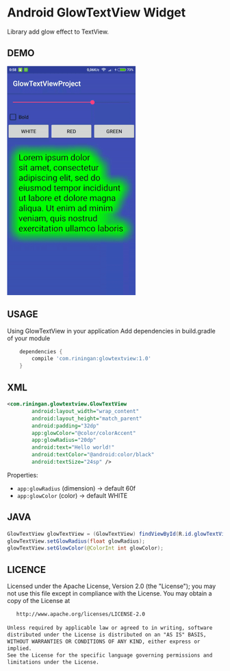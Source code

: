 # Android GlowTextView Widget
Library add glow effect to TextView.

DEMO
---

![demo_preview](./preview.gif)

USAGE
---

Using GlowTextView in your application
Add dependencies in build.gradle of your module

```groovy
	dependencies {
		compile 'com.riningan:glowtextview:1.0'
	}
```

XML
-----

```xml
<com.riningan.glowtextview.GlowTextView
        android:layout_width="wrap_content"
        android:layout_height="match_parent"
        android:padding="32dp"
        app:glowColor="@color/colorAccent"
        app:glowRadius="20dp"
        android:text="Hello world!"
        android:textColor="@android:color/black"
        android:textSize="24sp" />
```
Properties:

* `app:glowRadius`              (dimension)    -> default 60f
* `app:glowColor`               (color)        -> default WHITE


JAVA
-----

```java
GlowTextView glowTextView = (GlowTextView) findViewById(R.id.glowTextView);
glowTextView.setGlowRadius(float glowRadius);
glowTextView.setGlowColor(@ColorInt int glowColor);
```

LICENCE
-----

  Licensed under the Apache License, Version 2.0 (the "License");
	you may not use this file except in compliance with the License.
	You may obtain a copy of the License at
	
	   http://www.apache.org/licenses/LICENSE-2.0
	
	Unless required by applicable law or agreed to in writing, software
	distributed under the License is distributed on an "AS IS" BASIS,
	WITHOUT WARRANTIES OR CONDITIONS OF ANY KIND, either express or implied.
	See the License for the specific language governing permissions and
	limitations under the License.
